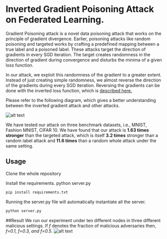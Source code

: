 # Inverted Gradient Poisoning Attack on  Federated Learning.

Gradient Poisoning attack is a novel data poisoning attack that works on the principle of gradient divergence. Earlier, poisoning attacks like random poisoning and targeted works by crafting a predefined mapping between a true label and a poisoned label. These attacks target the direction of gradients in every SGD iteration. The target creates randomness in the direction of gradient during convergence and disturbs the minima of a given loss function.

In our attack, we exploit this randomness of the gradient to a greater extent. Instead of just creating simple randomness, we almost reverse the direction of the gradients during every SGD iteration. Reversing the gradients can be done with the inverted loss function, which is [described here.](https://drive.google.com/file/d/1e6NCKgv8UB9BUWc6O1_9623XY-Nnfbrt/view) 

Please refer to the following diagram, which gives a better understanding between the inverted gradient attack and other attacks.

![alt text](https://github.com/cryptogeekk/Data_Poisoning_Attack-Federated-Learning-/blob/main/inverted.png)



We have tested our attack on three benchmark datasets, i.e., MNIST, Fashion MNIST, CIFAR 10. We have found that our attack is **1.63 times stronger** than the targeted attack, which is itself **3.2 times** stronger than a random label attack and **11.6 times** than a random whole attack under the same setting.

## Usage

Clone the whole repository

Install the requirements.
python server.py
```bash
pip install requirements.txt
```
Running the server.py file will automatically instantiate all the server.

```bash
python server.py
```
##Result
We run our experiment under ten different nodes in three different malicious settings. If *f* denotes the fraction of malicious adversaries then, *f=0.1, f=0.3, and f=0.5*.
![alt text](https://github.com/cryptogeekk/Data_Poisoning_Attack-Federated-Learning-/blob/main/Data-Poisoning-Result.jpeg)

